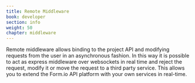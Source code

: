 ```yaml
---
title: Remote Middleware
book: developer
section: info
weight: 50
chapter: middleware
---
```

Remote middleware allows binding to the project API and modifying requests from the user in an asynchronous fashion. In this way it is possible to act as express middleware over websockets in real time and reject the request, modify it or move the request to a third party service.
This allows you to extend the Form.io API platform with your own services in real-time.
